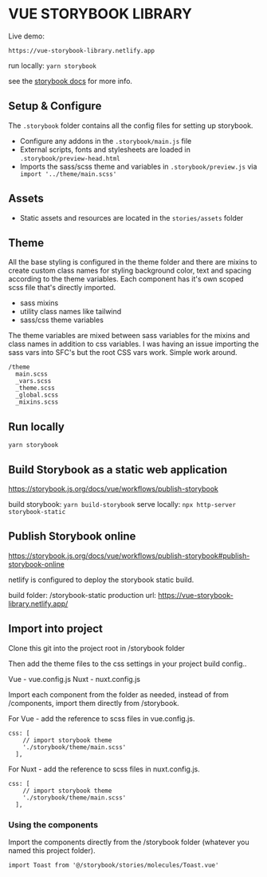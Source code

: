 # VUE STORYBOOK LIBRARY

Live demo:

```config
https://vue-storybook-library.netlify.app
```

run locally: `yarn storybook`

see the [storybook docs](https://storybook.js.org/docs/vue/get-started/introduction) for more info.

## Setup & Configure

The `.storybook` folder contains all the config files for setting up storybook.

* Configure any addons in the `.storybook/main.js` file
* External scripts, fonts and stylesheets are loaded in  `.storybook/preview-head.html`
* Imports the sass/scss theme and variables in `.storybook/preview.js` via ` import '../theme/main.scss'`

## Assets

* Static assets and resources are located in the `stories/assets` folder

## Theme

All the base styling is configured in the theme folder and there are mixins to create custom class names for styling background color, text and spacing according to the theme variables. Each component has it's own scoped scss file that's directly imported.

* sass mixins
* utility class names like tailwind
* sass/css theme variables

The theme variables are mixed between sass variables for the mixins and class names in addition to css variables. I was having an issue importing the sass vars into SFC's but the root CSS vars work. Simple work around.

```config
/theme
  main.scss
  _vars.scss
  _theme.scss
  _global.scss
  _mixins.scss
```

## Run locally

`yarn storybook`

## Build Storybook as a static web application

<https://storybook.js.org/docs/vue/workflows/publish-storybook>

build storybook: `yarn build-storybook`
serve locally: `npx http-server storybook-static`

## Publish Storybook online

<https://storybook.js.org/docs/vue/workflows/publish-storybook#publish-storybook-online>

netlify is configured to deploy the storybook static build.

build folder: /storybook-static
production url: <https://vue-storybook-library.netlify.app/>

## Import into project

Clone this git into the project root in /storybook folder

Then add the theme files to the css settings in your project build config..

Vue - vue.config.js
Nuxt - nuxt.config.js

Import each component from the folder as needed, instead of from /components, import them directly from /storybook.

For Vue - add the reference to scss files in vue.config.js.

```config
css: [
    // import storybook theme
    './storybook/theme/main.scss'
  ],
```

For Nuxt - add the reference to scss files in nuxt.config.js.

```config
css: [
    // import storybook theme
    './storybook/theme/main.scss'
  ],
```

### Using the components

Import the components directly from the /storybook folder (whatever you named this project folder).

```config
import Toast from '@/storybook/stories/molecules/Toast.vue'
```
